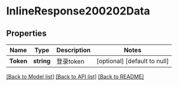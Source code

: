 # InlineResponse200202Data

## Properties
Name | Type | Description | Notes
------------ | ------------- | ------------- | -------------
**Token** | **string** | 登录token | [optional] [default to null]

[[Back to Model list]](../README.md#documentation-for-models) [[Back to API list]](../README.md#documentation-for-api-endpoints) [[Back to README]](../README.md)

